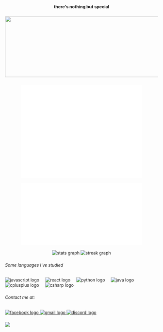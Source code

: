 <br clear="both">

<h4 align="center">there's nothing but special</h4>

###

<div align="center">
  <img height="200" width="800" src="https://64.media.tumblr.com/0795558958005464307775431d6ce882/276f29013080ace8-17/s1280x1920/3408c1a3b77a41be13f000a14fcaba171e88c90c.gifv"  />
</div>


###

<div align="center">
      <p><img src="/github-metrics.svg" alt="Metrics" width="400"></p>
      <p><img src="/metrics.plugin.anilist.characters.svg" alt="fav-chars" width="400"></p>
</div>

<div align="center">
  <img src="https://github-readme-stats.vercel.app/api?username=lynnhatsuki3010&hide_title=false&hide_rank=false&show_icons=true&include_all_commits=true&count_private=true&disable_animations=false&theme=dracula&locale=en&hide_border=false&order=1" height="150" alt="stats graph"  />
  <img src="https://streak-stats.demolab.com?user=lynnhatsuki3010&locale=en&mode=daily&theme=dracula&hide_border=false&border_radius=5&order=3" height="150" alt="streak graph"  />
</div>

###


###

<h6 align="left">Some languages i've studied</h6>

###

<div align="left">
  <img src="https://cdn.jsdelivr.net/gh/devicons/devicon/icons/javascript/javascript-original.svg" height="40" alt="javascript logo"  />
  <img width="12" />
  <img src="https://cdn.jsdelivr.net/gh/devicons/devicon/icons/react/react-original.svg" height="40" alt="react logo"  />
  <img width="12" />
  <img src="https://cdn.jsdelivr.net/gh/devicons/devicon/icons/python/python-original.svg" height="40" alt="python logo"  />
  <img width="12" />
  <img src="https://cdn.jsdelivr.net/gh/devicons/devicon/icons/java/java-original.svg" height="40" alt="java logo"  />
  <img width="12" />
  <img src="https://cdn.jsdelivr.net/gh/devicons/devicon/icons/cplusplus/cplusplus-original.svg" height="40" alt="cplusplus logo"  />
  <img width="12" />
  <img src="https://cdn.jsdelivr.net/gh/devicons/devicon/icons/csharp/csharp-original.svg" height="40" alt="csharp logo"  />
</div>

###

<h6 align="left">Contact me at:</h6>

###

<div align="left">
  <a href="https://www.facebook.com/hatsuki.3010/" target="_blank">
    <img src="https://raw.githubusercontent.com/maurodesouza/profile-readme-generator/master/src/assets/icons/social/facebook/default.svg" width="45" height="35" alt="facebook logo"  />
  </a>
  <a href="lyn.nhi3010@gmail.com" target="_blank">
    <img src="https://raw.githubusercontent.com/maurodesouza/profile-readme-generator/master/src/assets/icons/social/gmail/default.svg" width="45" height="35" alt="gmail logo"  />
  </a>
  <a href="lynnhatsuki#7900" target="_blank">
    <img src="https://raw.githubusercontent.com/maurodesouza/profile-readme-generator/master/src/assets/icons/social/discord/default.svg" width="45" height="35" alt="discord logo"  />
  </a>
</div>


###

<img align="left" src="https://visitor-badge.laobi.icu/badge?page_id=lynnhatsuki3010.lynnhatsuki3010&"  />

###
